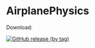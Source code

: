# AirplanePhysics

Download:

[![GitHub release (by tag)](https://img.shields.io/github/downloads/Dmitresso/AirplanePhysics/latest/total?color=blue&logo=Windows)](https://github.com/Dmitresso/AirplanePhysics/releases/latest/download/Airplane.exe)

